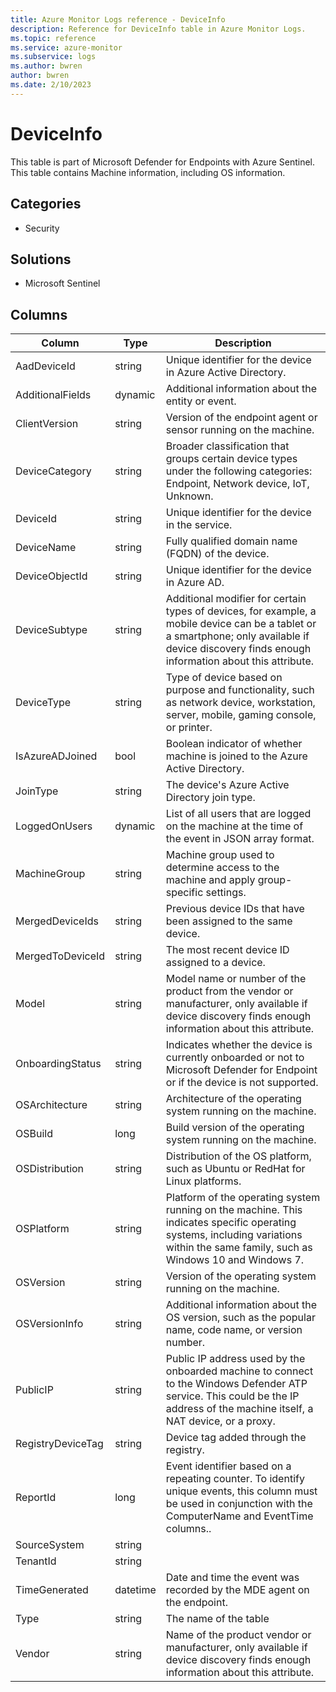 ```yaml
---
title: Azure Monitor Logs reference - DeviceInfo
description: Reference for DeviceInfo table in Azure Monitor Logs.
ms.topic: reference
ms.service: azure-monitor
ms.subservice: logs
ms.author: bwren
author: bwren
ms.date: 2/10/2023
---
```


# DeviceInfo

 This table is part of Microsoft Defender for Endpoints with Azure Sentinel. This table contains Machine information, including OS information.

## Categories

- Security
## Solutions

- Microsoft Sentinel




## Columns

| Column | Type | Description |
| --- | --- | --- |
| AadDeviceId | string | Unique identifier for the device in Azure Active Directory. |
| AdditionalFields | dynamic | Additional information about the entity or event. |
| ClientVersion | string | Version of the endpoint agent or sensor running on the machine. |
| DeviceCategory | string | Broader classification that groups certain device types under the following categories: Endpoint, Network device, IoT, Unknown. |
| DeviceId | string | Unique identifier for the device in the service. |
| DeviceName | string | Fully qualified domain name (FQDN) of the device. |
| DeviceObjectId | string | Unique identifier for the device in Azure AD. |
| DeviceSubtype | string | Additional modifier for certain types of devices, for example, a mobile device can be a tablet or a smartphone; only available if device discovery finds enough information about this attribute. |
| DeviceType | string | Type of device based on purpose and functionality, such as network device, workstation, server, mobile, gaming console, or printer. |
| IsAzureADJoined | bool | Boolean indicator of whether machine is joined to the Azure Active Directory. |
| JoinType | string | The device's Azure Active Directory join type. |
| LoggedOnUsers | dynamic | List of all users that are logged on the machine at the time of the event in JSON array format. |
| MachineGroup | string | Machine group used to determine access to the machine and apply group-specific settings. |
| MergedDeviceIds | string | Previous device IDs that have been assigned to the same device. |
| MergedToDeviceId | string | The most recent device ID assigned to a device. |
| Model | string | Model name or number of the product from the vendor or manufacturer, only available if device discovery finds enough information about this attribute. |
| OnboardingStatus | string | Indicates whether the device is currently onboarded or not to Microsoft Defender for Endpoint or if the device is not supported. |
| OSArchitecture | string | Architecture of the operating system running on the machine. |
| OSBuild | long | Build version of the operating system running on the machine. |
| OSDistribution | string | Distribution of the OS platform, such as Ubuntu or RedHat for Linux platforms. |
| OSPlatform | string | Platform of the operating system running on the machine. This indicates specific operating systems, including variations within the same family, such as Windows 10 and Windows 7. |
| OSVersion | string | Version of the operating system running on the machine. |
| OSVersionInfo | string | Additional information about the OS version, such as the popular name, code name, or version number. |
| PublicIP | string | Public IP address used by the onboarded machine to connect to the Windows Defender ATP service. This could be the IP address of the machine itself, a NAT device, or a proxy. |
| RegistryDeviceTag | string | Device tag added through the registry. |
| ReportId | long | Event identifier based on a repeating counter. To identify unique events, this column must be used in conjunction with the ComputerName and EventTime columns.. |
| SourceSystem | string |  |
| TenantId | string |  |
| TimeGenerated | datetime | Date and time the event was recorded by the MDE agent on the endpoint. |
| Type | string | The name of the table |
| Vendor | string | Name of the product vendor or manufacturer, only available if device discovery finds enough information about this attribute. |
